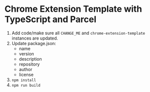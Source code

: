 # Chrome Extension Template with TypeScript and Parcel
1. Add code/make sure all `CHANGE_ME` and `chrome-extension-template` instances are updated.
2. Update package.json:
	- name
	- version
	- description
	- repository
	- author
	- license
3. `npm install`
4. `npm run build`
